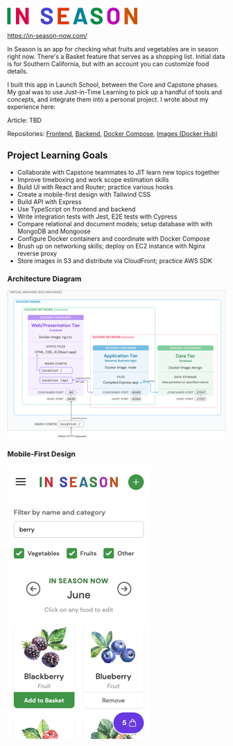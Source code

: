 ![In Season](public/logo.png)

https://in-season-now.com/

In Season is an app for checking what fruits and vegetables are in season right now. There's a Basket feature that serves as a shopping list. Initial data is for Southern California, but with an account you can customize food details.

I built this app in Launch School, between the Core and Capstone phases. My goal was to use Just-in-Time Learning to pick up a handful of tools and concepts, and integrate them into a personal project. I wrote about my experience here:

Article: TBD

Repositories: [Frontend](https://github.com/jasonherngwang/in-season-frontend), [Backend](https://github.com/jasonherngwang/in-season-backend), [Docker Compose](https://github.com/jasonherngwang/in-season), [Images (Docker Hub)](https://hub.docker.com/repositories/jasonherngwang)

## Project Learning Goals

* Collaborate with Capstone teammates to JIT learn new topics together
* Improve timeboxing and work scope estimation skills
* Build UI with React and Router; practice various hooks
* Create a mobile-first design with Tailwind CSS
* Build API with Express
* Use TypeScript on frontend and backend
* Write integration tests with Jest, E2E tests with Cypress
* Compare relational and document models; setup database with with MongoDB and Mongoose
* Configure Docker containers and coordinate with Docker Compose
* Brush up on networking skills; deploy on EC2 instance with Nginx reverse proxy
* Store images in S3 and distribute via CloudFront; practice AWS SDK


### Architecture Diagram
![Architecture](public/in_season_architecture.png)

### Mobile-First Design
![Mobile](public/mobile.png)